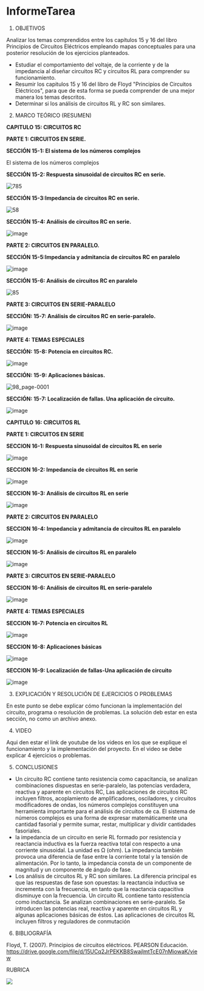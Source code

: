 # InformeTarea


1. OBJETIVOS

Analizar los temas comprendidos entre los capítulos 15 y 16 del libro Principios de Circuitos Eléctricos empleando mapas conceptuales para una posterior resolución de los ejercicios planteados.

* Estudiar el comportamiento del voltaje, de la corriente y de la impedancia al diseñar circuitos RC y circuitos RL para comprender su funcionamiento.
* Resumir los capitulos 15 y 16 del libro de Floyd "Principios de Circuitos Eléctricos", para que de esta forma se pueda comprender de una mejor manera los temas descritos.
* Determinar si los análisis de circuitos RL y RC son similares.

2. MARCO TEÓRICO (RESUMEN)

**CAPITULO 15: CIRCUITOS RC**

**PARTE 1: CIRCUITOS EN SERIE.**

**SECCIÓN 15-1: El sistema de los números complejos**

El sistema de los números complejos

**SECCIÓN 15-2: Respuesta sinusoidal de circuitos RC en serie.**

![785](https://user-images.githubusercontent.com/105570939/184296379-4121375c-9559-42a1-9596-6b1d34ca7992.png)

**SECCIÓN 15-3:Impedancia de circuitos RC en serie.**

![58](https://user-images.githubusercontent.com/105570939/184296498-c64deade-bc6b-4616-9716-7fb3ca89bdc9.png)

**SECCIÓN 15-4: Análisis de circuitos RC en serie.**

![image](https://user-images.githubusercontent.com/105570939/184296629-1e9443bd-e704-43df-9239-c47a72b416e5.png)

**PARTE 2: CIRCUITOS EN PARALELO.**

**SECCIÓN 15-5:Impedancia y admitancia de circuitos RC en paralelo**

![image](https://user-images.githubusercontent.com/105570939/184296885-dbe37e69-73e3-418b-a35a-97ed9b91c888.png)

**SECCIÓN 15-6: Análisis de circuitos RC en paralelo**

![85](https://user-images.githubusercontent.com/105570939/184297428-40ad2b7e-d24c-41d7-8e18-2ef8ceaf9383.jpg)

**PARTE 3: CIRCUITOS EN SERIE-PARALELO**

**SECCIÓN: 15-7: Análisis de circuitos RC en serie-paralelo.**

![image](https://user-images.githubusercontent.com/105570939/184298922-8c538c0d-ec3a-4c31-b480-9a2437c6d7e4.png)

**PARTE 4: TEMAS ESPECIALES**

**SECCIÓN: 15-8: Potencia en circuitos RC.**

![image](https://user-images.githubusercontent.com/105570939/184299535-61b9a22e-97af-45c5-a9d2-e020d69081c6.png)

**SECCIÓN: 15-9: Aplicaciones básicas.**

![98_page-0001](https://user-images.githubusercontent.com/105570939/184300547-256db401-92df-49fd-8fe6-aa289c8d49d0.jpg)

**SECCIÓN: 15-7: Localización de fallas. Una aplicación de circuito.**

![image](https://user-images.githubusercontent.com/105570939/184299733-f7bee5aa-3687-4b88-8834-9c6ee68670f2.png)

**CAPITULO 16: CIRCUITOS RL**

**PARTE 1: CIRCUITOS EN SERIE**

**SECCION 16-1: Respuesta sinusoidal de circuitos RL en serie**

![image](https://user-images.githubusercontent.com/105570939/184302038-76b3863b-75b3-4f5f-ab65-1f7ce8bc94c9.png)

**SECCION 16-2: Impedancia de circuitos RL en serie**

![image](https://user-images.githubusercontent.com/105570939/184302260-e69f63e4-1e1d-4d2a-b620-1c53b754808f.png)

**SECCION 16-3: Análisis de circuitos RL en serie**

![image](https://user-images.githubusercontent.com/105570939/184302439-728c29f1-ce29-4d7e-8b86-d5b673f852b6.png)

**PARTE 2: CIRCUITOS EN PARALELO**

**SECCION 16-4: Impedancia y admitancia de circuitos RL en paralelo**

![image](https://user-images.githubusercontent.com/105570939/184302852-e7b2cded-156c-4289-bb2d-7b87df8614e3.png)

**SECCION 16-5: Análisis de circuitos RL en paralelo**

![image](https://user-images.githubusercontent.com/105570939/184303319-970444f3-01e1-47f8-9ad8-f4307a4494a6.png)

**PARTE 3: CIRCUITOS EN SERIE-PARALELO**

**SECCION 16-6: Análisis de circuitos RL en serie-paralelo**

![image](https://user-images.githubusercontent.com/105570939/184303506-1783089d-1a88-4fd6-b1cf-f173ffcc5f7c.png)

**PARTE 4: TEMAS ESPECIALES**

**SECCION 16-7: Potencia en circuitos RL**

![image](https://user-images.githubusercontent.com/105570939/184303824-fbf7b6b2-f79b-418f-88a1-bf68274adf4c.png)

**SECCION 16-8: Aplicaciones básicas**

![image](https://user-images.githubusercontent.com/105570939/184304179-ee218723-1aef-4ea9-8bc1-e388f266a8ec.png)

**SECCION 16-9: Localización de fallas-Una aplicación de circuito**

![image](https://user-images.githubusercontent.com/105570939/184304250-c179997e-cdbe-4214-aaa1-9093c9ad0d40.png)

3. EXPLICACIÓN Y RESOLUCIÓN DE EJERCICIOS O PROBLEMAS

En este punto se debe explicar cómo funcionan la implementación del circuito, programa o resolución de problemas.
La solución deb estar en esta sección, no como un archivo anexo.

4. VIDEO

Aqui den estar el link de youtube de los videos en los que se explique el funcionamiento y la implementación del proyecto.
En el video se debe explicar 4 ejercicios o problemas.


5. CONCLUSIONES

* Un circuito RC contiene tanto resistencia como capacitancia, se analizan combinaciones dispuestas en serie-paralelo, las potencias verdadera, reactiva y aparente en circuitos RC, Las aplicaciones de circuitos RC incluyen filtros, acoplamiento de amplificadores, osciladores, y circuitos modificadores de ondas, los números complejos constituyen una herramienta importante para el análisis de circuitos de ca. El sistema de números complejos es una forma de expresar matemáticamente una cantidad fasorial y permite sumar, restar, multiplicar y dividir cantidades fasoriales.
* la impedancia de un circuito en serie RL formado por resistencia y reactancia inductiva es la fuerza reactiva total con respecto a una corriente sinusoidal. La unidad es Ω (ohm). La impedancia también provoca una diferencia de fase entre la corriente total y la tensión de alimentación. Por lo tanto, la impedancia consta de un componente de magnitud y un componente de ángulo de fase.
* Los análisis de circuitos RL y RC son similares. La diferencia principal es que las respuestas de fase son opuestas: la reactancia inductiva se incrementa con la frecuencia, en tanto que la reactancia capacitiva disminuye con la frecuencia. Un circuito RL contiene tanto resistencia como inductancia. Se analizan combinaciones en serie-paralelo. Se introducen las potencias real, reactiva y aparente en circuitos RL y algunas aplicaciones básicas de éstos. Las aplicaciones de circuitos RL incluyen filtros y reguladores de conmutación

6. BIBLIOGRAFÍA

Floyd, T. (2007). Principios de circuitos eléctricos. PEARSON Educación. https://drive.google.com/file/d/15UCq2JrPEKKB8SwajlmtTcE07nMiowaK/view

RUBRICA

![](https://github.com/doalulema/InformeTarea/blob/main/Tarea.png)
